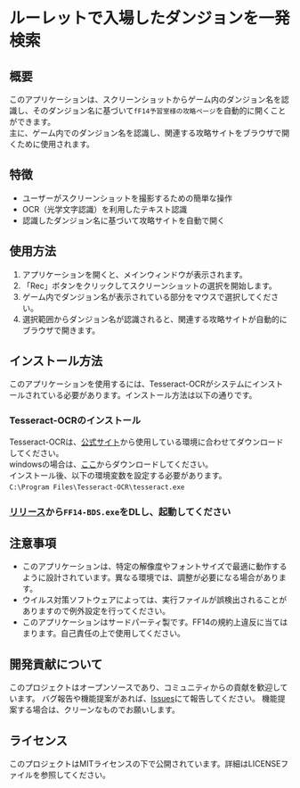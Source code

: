 # ルーレットで入場したダンジョンを一発検索

## 概要
このアプリケーションは、スクリーンショットからゲーム内のダンジョン名を認識し、そのダンジョン名に基づいて`fF14予習室様の攻略ページ`を自動的に開くことができます。  
主に、ゲーム内でのダンジョン名を認識し、関連する攻略サイトをブラウザで開くために使用されます。

## 特徴
- ユーザーがスクリーンショットを撮影するための簡単な操作  
- OCR（光学文字認識）を利用したテキスト認識  
- 認識したダンジョン名に基づいて攻略サイトを自動で開く

## 使用方法
1. アプリケーションを開くと、メインウィンドウが表示されます。
2. 「Rec」ボタンをクリックしてスクリーンショットの選択を開始します。
3. ゲーム内でダンジョン名が表示されている部分をマウスで選択してください。
4. 選択範囲からダンジョン名が認識されると、関連する攻略サイトが自動的にブラウザで開きます。

## インストール方法
このアプリケーションを使用するには、Tesseract-OCRがシステムにインストールされている必要があります。インストール方法は以下の通りです。

### Tesseract-OCRのインストール
Tesseract-OCRは、[公式サイト](https://github.com/tesseract-ocr/tesseract)から使用している環境に合わせてダウンロードしてください。  
windowsの場合は、[ここ](https://github.com/UB-Mannheim/tesseract/wiki)からダウンロードしてください。  
インストール後、以下の環境変数を設定する必要があります。  
`C:\Program Files\Tesseract-OCR\tesseract.exe`　　

### [リリース](https://github.com/me846/FF14-Beginner-Dungeon-Search/releases/tag/FBDS)から`FF14-BDS.exe`をDLし、起動してください

## 注意事項
- このアプリケーションは、特定の解像度やフォントサイズで最適に動作するように設計されています。異なる環境では、調整が必要になる場合があります。  
- ウイルス対策ソフトウェアによっては、実行ファイルが誤検出されることがありますので例外設定を行ってください。
- このアプリケーションはサードパーティ製です。FF14の規約上違反に当てはまります。自己責任の上で使用してください。

## 開発貢献について
このプロジェクトはオープンソースであり、コミュニティからの貢献を歓迎しています。
バグ報告や機能提案があれば、[Issues](https://github.com/me846/FF14-Beginner-Dungeon-Search/issues)にて報告してください。
機能提案する場合は、クリーンなものでお願いします。

## ライセンス
このプロジェクトはMITライセンスの下で公開されています。詳細はLICENSEファイルを参照してください。



